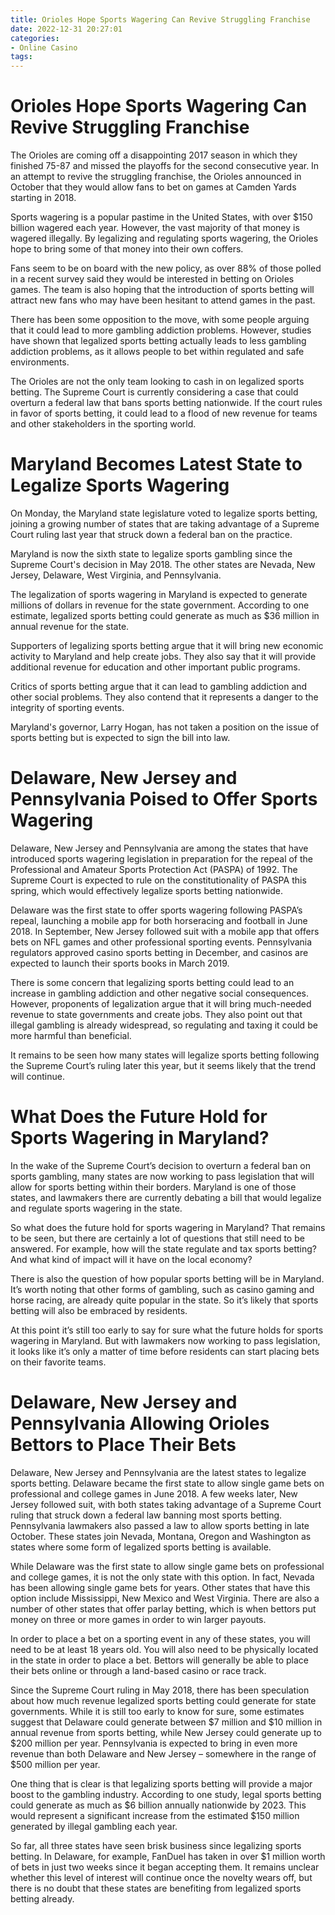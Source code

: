 ```yaml
---
title: Orioles Hope Sports Wagering Can Revive Struggling Franchise
date: 2022-12-31 20:27:01
categories:
- Online Casino
tags:
---
```



#  Orioles Hope Sports Wagering Can Revive Struggling Franchise

The Orioles are coming off a disappointing 2017 season in which they finished 75-87 and missed the playoffs for the second consecutive year. In an attempt to revive the struggling franchise, the Orioles announced in October that they would allow fans to bet on games at Camden Yards starting in 2018.

Sports wagering is a popular pastime in the United States, with over $150 billion wagered each year. However, the vast majority of that money is wagered illegally. By legalizing and regulating sports wagering, the Orioles hope to bring some of that money into their own coffers.

Fans seem to be on board with the new policy, as over 88% of those polled in a recent survey said they would be interested in betting on Orioles games. The team is also hoping that the introduction of sports betting will attract new fans who may have been hesitant to attend games in the past.

There has been some opposition to the move, with some people arguing that it could lead to more gambling addiction problems. However, studies have shown that legalized sports betting actually leads to less gambling addiction problems, as it allows people to bet within regulated and safe environments.

The Orioles are not the only team looking to cash in on legalized sports betting. The Supreme Court is currently considering a case that could overturn a federal law that bans sports betting nationwide. If the court rules in favor of sports betting, it could lead to a flood of new revenue for teams and other stakeholders in the sporting world.

#  Maryland Becomes Latest State to Legalize Sports Wagering

On Monday, the Maryland state legislature voted to legalize sports betting, joining a growing number of states that are taking advantage of a Supreme Court ruling last year that struck down a federal ban on the practice.

 Maryland is now the sixth state to legalize sports gambling since the Supreme Court's decision in May 2018. The other states are Nevada, New Jersey, Delaware, West Virginia, and Pennsylvania.

The legalization of sports wagering in Maryland is expected to generate millions of dollars in revenue for the state government. According to one estimate, legalized sports betting could generate as much as $36 million in annual revenue for the state.

Supporters of legalizing sports betting argue that it will bring new economic activity to Maryland and help create jobs. They also say that it will provide additional revenue for education and other important public programs.

Critics of sports betting argue that it can lead to gambling addiction and other social problems. They also contend that it represents a danger to the integrity of sporting events.

Maryland's governor, Larry Hogan, has not taken a position on the issue of sports betting but is expected to sign the bill into law.

#  Delaware, New Jersey and Pennsylvania Poised to Offer Sports Wagering

Delaware, New Jersey and Pennsylvania are among the states that have introduced sports wagering legislation in preparation for the repeal of the Professional and Amateur Sports Protection Act (PASPA) of 1992. The Supreme Court is expected to rule on the constitutionality of PASPA this spring, which would effectively legalize sports betting nationwide.

Delaware was the first state to offer sports wagering following PASPA’s repeal, launching a mobile app for both horseracing and football in June 2018. In September, New Jersey followed suit with a mobile app that offers bets on NFL games and other professional sporting events. Pennsylvania regulators approved casino sports betting in December, and casinos are expected to launch their sports books in March 2019.

There is some concern that legalizing sports betting could lead to an increase in gambling addiction and other negative social consequences. However, proponents of legalization argue that it will bring much-needed revenue to state governments and create jobs. They also point out that illegal gambling is already widespread, so regulating and taxing it could be more harmful than beneficial.

It remains to be seen how many states will legalize sports betting following the Supreme Court’s ruling later this year, but it seems likely that the trend will continue.

#  What Does the Future Hold for Sports Wagering in Maryland?

In the wake of the Supreme Court’s decision to overturn a federal ban on sports gambling, many states are now working to pass legislation that will allow for sports betting within their borders. Maryland is one of those states, and lawmakers there are currently debating a bill that would legalize and regulate sports wagering in the state.

So what does the future hold for sports wagering in Maryland? That remains to be seen, but there are certainly a lot of questions that still need to be answered. For example, how will the state regulate and tax sports betting? And what kind of impact will it have on the local economy?

There is also the question of how popular sports betting will be in Maryland. It’s worth noting that other forms of gambling, such as casino gaming and horse racing, are already quite popular in the state. So it’s likely that sports betting will also be embraced by residents.

At this point it’s still too early to say for sure what the future holds for sports wagering in Maryland. But with lawmakers now working to pass legislation, it looks like it’s only a matter of time before residents can start placing bets on their favorite teams.

#  Delaware, New Jersey and Pennsylvania Allowing Orioles Bettors to Place Their Bets

Delaware, New Jersey and Pennsylvania are the latest states to legalize sports betting. Delaware became the first state to allow single game bets on professional and college games in June 2018. A few weeks later, New Jersey followed suit, with both states taking advantage of a Supreme Court ruling that struck down a federal law banning most sports betting. Pennsylvania lawmakers also passed a law to allow sports betting in late October. These states join Nevada, Montana, Oregon and Washington as states where some form of legalized sports betting is available.

While Delaware was the first state to allow single game bets on professional and college games, it is not the only state with this option. In fact, Nevada has been allowing single game bets for years. Other states that have this option include Mississippi, New Mexico and West Virginia. There are also a number of other states that offer parlay betting, which is when bettors put money on three or more games in order to win larger payouts.

In order to place a bet on a sporting event in any of these states, you will need to be at least 18 years old. You will also need to be physically located in the state in order to place a bet. Bettors will generally be able to place their bets online or through a land-based casino or race track.

Since the Supreme Court ruling in May 2018, there has been speculation about how much revenue legalized sports betting could generate for state governments. While it is still too early to know for sure, some estimates suggest that Delaware could generate between $7 million and $10 million in annual revenue from sports betting, while New Jersey could generate up to $200 million per year. Pennsylvania is expected to bring in even more revenue than both Delaware and New Jersey – somewhere in the range of $500 million per year.

One thing that is clear is that legalizing sports betting will provide a major boost to the gambling industry. According to one study, legal sports betting could generate as much as $6 billion annually nationwide by 2023. This would represent a significant increase from the estimated $150 million generated by illegal gambling each year.

So far, all three states have seen brisk business since legalizing sports betting. In Delaware, for example, FanDuel has taken in over $1 million worth of bets in just two weeks since it began accepting them. It remains unclear whether this level of interest will continue once the novelty wears off, but there is no doubt that these states are benefiting from legalized sports betting already.